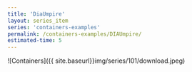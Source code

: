 ```yaml
---
title: 'DiaUmpire'
layout: series_item
series: 'containers-examples'
permalink: /containers-examples/DIAUmpire/
estimated-time: 5
---
```



![Containers]({{ site.baseurl}}img/series/101/download.jpeg)